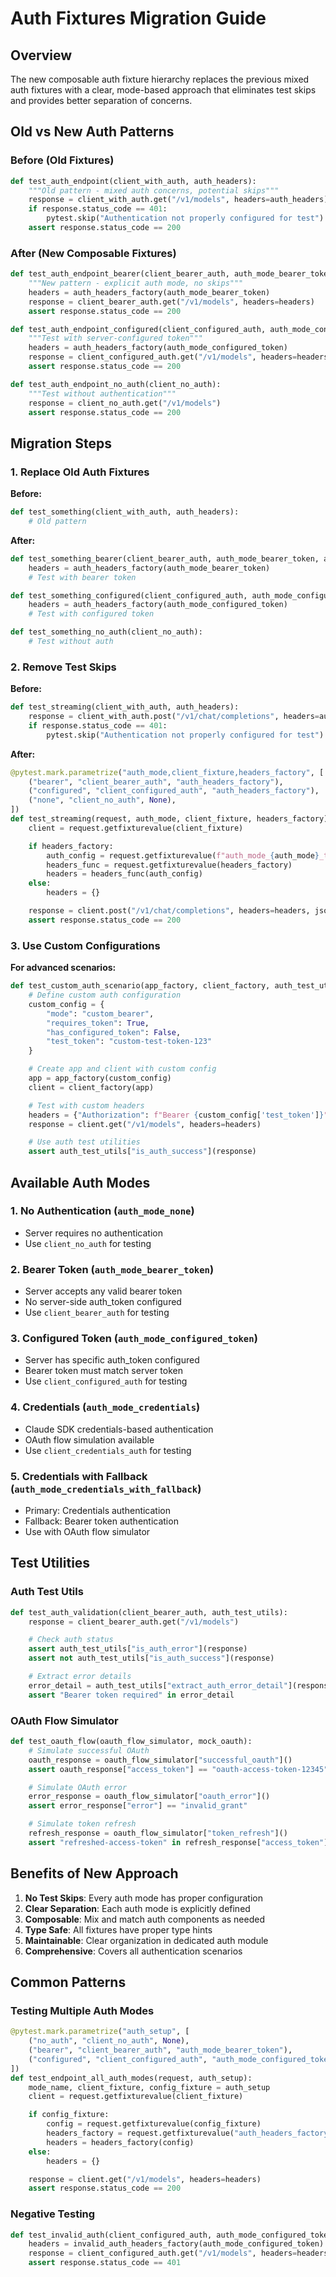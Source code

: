 # Auth Fixtures Migration Guide

## Overview

The new composable auth fixture hierarchy replaces the previous mixed auth fixtures with a clear, mode-based approach that eliminates test skips and provides better separation of concerns.

## Old vs New Auth Patterns

### Before (Old Fixtures)
```python
def test_auth_endpoint(client_with_auth, auth_headers):
    """Old pattern - mixed auth concerns, potential skips"""
    response = client_with_auth.get("/v1/models", headers=auth_headers)
    if response.status_code == 401:
        pytest.skip("Authentication not properly configured for test")
    assert response.status_code == 200
```

### After (New Composable Fixtures)
```python
def test_auth_endpoint_bearer(client_bearer_auth, auth_mode_bearer_token, auth_headers_factory):
    """New pattern - explicit auth mode, no skips"""
    headers = auth_headers_factory(auth_mode_bearer_token)
    response = client_bearer_auth.get("/v1/models", headers=headers)
    assert response.status_code == 200

def test_auth_endpoint_configured(client_configured_auth, auth_mode_configured_token, auth_headers_factory):
    """Test with server-configured token"""
    headers = auth_headers_factory(auth_mode_configured_token)
    response = client_configured_auth.get("/v1/models", headers=headers)
    assert response.status_code == 200

def test_auth_endpoint_no_auth(client_no_auth):
    """Test without authentication"""
    response = client_no_auth.get("/v1/models")
    assert response.status_code == 200
```

## Migration Steps

### 1. Replace Old Auth Fixtures

**Before:**
```python
def test_something(client_with_auth, auth_headers):
    # Old pattern
```

**After:**
```python
def test_something_bearer(client_bearer_auth, auth_mode_bearer_token, auth_headers_factory):
    headers = auth_headers_factory(auth_mode_bearer_token)
    # Test with bearer token

def test_something_configured(client_configured_auth, auth_mode_configured_token, auth_headers_factory):
    headers = auth_headers_factory(auth_mode_configured_token)
    # Test with configured token

def test_something_no_auth(client_no_auth):
    # Test without auth
```

### 2. Remove Test Skips

**Before:**
```python
def test_streaming(client_with_auth, auth_headers):
    response = client_with_auth.post("/v1/chat/completions", headers=auth_headers, json=data)
    if response.status_code == 401:
        pytest.skip("Authentication not properly configured for test")
```

**After:**
```python
@pytest.mark.parametrize("auth_mode,client_fixture,headers_factory", [
    ("bearer", "client_bearer_auth", "auth_headers_factory"),
    ("configured", "client_configured_auth", "auth_headers_factory"),
    ("none", "client_no_auth", None),
])
def test_streaming(request, auth_mode, client_fixture, headers_factory):
    client = request.getfixturevalue(client_fixture)

    if headers_factory:
        auth_config = request.getfixturevalue(f"auth_mode_{auth_mode}_token" if auth_mode != "bearer" else f"auth_mode_{auth_mode}_token")
        headers_func = request.getfixturevalue(headers_factory)
        headers = headers_func(auth_config)
    else:
        headers = {}

    response = client.post("/v1/chat/completions", headers=headers, json=data)
    assert response.status_code == 200
```

### 3. Use Custom Configurations

**For advanced scenarios:**
```python
def test_custom_auth_scenario(app_factory, client_factory, auth_test_utils):
    # Define custom auth configuration
    custom_config = {
        "mode": "custom_bearer",
        "requires_token": True,
        "has_configured_token": False,
        "test_token": "custom-test-token-123"
    }

    # Create app and client with custom config
    app = app_factory(custom_config)
    client = client_factory(app)

    # Test with custom headers
    headers = {"Authorization": f"Bearer {custom_config['test_token']}"}
    response = client.get("/v1/models", headers=headers)

    # Use auth test utilities
    assert auth_test_utils["is_auth_success"](response)
```

## Available Auth Modes

### 1. No Authentication (`auth_mode_none`)
- Server requires no authentication
- Use `client_no_auth` for testing

### 2. Bearer Token (`auth_mode_bearer_token`)  
- Server accepts any valid bearer token
- No server-side auth_token configured
- Use `client_bearer_auth` for testing

### 3. Configured Token (`auth_mode_configured_token`)
- Server has specific auth_token configured
- Bearer token must match server token
- Use `client_configured_auth` for testing

### 4. Credentials (`auth_mode_credentials`)
- Claude SDK credentials-based authentication
- OAuth flow simulation available
- Use `client_credentials_auth` for testing

### 5. Credentials with Fallback (`auth_mode_credentials_with_fallback`)
- Primary: Credentials authentication
- Fallback: Bearer token authentication
- Use with OAuth flow simulator

## Test Utilities

### Auth Test Utils
```python
def test_auth_validation(client_bearer_auth, auth_test_utils):
    response = client_bearer_auth.get("/v1/models")

    # Check auth status
    assert auth_test_utils["is_auth_error"](response)
    assert not auth_test_utils["is_auth_success"](response)

    # Extract error details
    error_detail = auth_test_utils["extract_auth_error_detail"](response)
    assert "Bearer token required" in error_detail
```

### OAuth Flow Simulator
```python
def test_oauth_flow(oauth_flow_simulator, mock_oauth):
    # Simulate successful OAuth
    oauth_response = oauth_flow_simulator["successful_oauth"]()
    assert oauth_response["access_token"] == "oauth-access-token-12345"

    # Simulate OAuth error
    error_response = oauth_flow_simulator["oauth_error"]()
    assert error_response["error"] == "invalid_grant"

    # Simulate token refresh
    refresh_response = oauth_flow_simulator["token_refresh"]()
    assert "refreshed-access-token" in refresh_response["access_token"]
```

## Benefits of New Approach

1. **No Test Skips**: Every auth mode has proper configuration
2. **Clear Separation**: Each auth mode is explicitly defined
3. **Composable**: Mix and match auth components as needed
4. **Type Safe**: All fixtures have proper type hints
5. **Maintainable**: Clear organization in dedicated auth module
6. **Comprehensive**: Covers all authentication scenarios

## Common Patterns

### Testing Multiple Auth Modes
```python
@pytest.mark.parametrize("auth_setup", [
    ("no_auth", "client_no_auth", None),
    ("bearer", "client_bearer_auth", "auth_mode_bearer_token"),
    ("configured", "client_configured_auth", "auth_mode_configured_token"),
])
def test_endpoint_all_auth_modes(request, auth_setup):
    mode_name, client_fixture, config_fixture = auth_setup
    client = request.getfixturevalue(client_fixture)

    if config_fixture:
        config = request.getfixturevalue(config_fixture)
        headers_factory = request.getfixturevalue("auth_headers_factory")
        headers = headers_factory(config)
    else:
        headers = {}

    response = client.get("/v1/models", headers=headers)
    assert response.status_code == 200
```

### Negative Testing
```python
def test_invalid_auth(client_configured_auth, auth_mode_configured_token, invalid_auth_headers_factory):
    headers = invalid_auth_headers_factory(auth_mode_configured_token)
    response = client_configured_auth.get("/v1/models", headers=headers)
    assert response.status_code == 401
```
